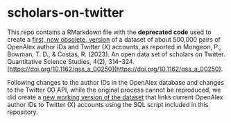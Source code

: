 # scholars-on-twitter

This repo contains a RMarkdown file with the **deprecated code** used to create a [first, now obsolete, version](https://zenodo.org/records/7013518) of a dataset of about 500,000 pairs of OpenAlex author IDs and Twitter (X) accounts, as reported in Mongeon, P., Bowman, T. D., & Costas, R. (2023). An open data set of scholars on Twitter. Quantitative Science Studies, 4(2), 314–324. [https://doi.org/10.1162/qss_a_00250](https://doi.org/10.1162/qss_a_00250). 

Following changes to the author IDs in the OpenAlex database and changes to the Twitter (X) API, while the original process cannot be reproduced, we did create a [new working version of the dataset](https://zenodo.org/records/10905839) that links current OpenAlex author IDs to Twitter (X) accounts using the SQL script included in this repository.

